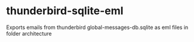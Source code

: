 # thunderbird-sqlite-eml
Exports emails from thunderbird global-messages-db.sqlite as eml files in folder architecture
